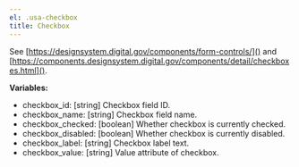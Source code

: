 ```yaml
---
el: .usa-checkbox
title: Checkbox
---
```

See [https://designsystem.digital.gov/components/form-controls/]() and
[https://components.designsystem.digital.gov/components/detail/checkboxes.html]().

__Variables:__
* checkbox_id: [string] Checkbox field ID.
* checkbox_name: [string] Checkbox field name.
* checkbox_checked: [boolean] Whether checkbox is currently checked.
* checkbox_disabled: [boolean] Whether checkbox is currently disabled.
* checkbox_label: [string] Checkbox label text.
* checkbox_value: [string] Value attribute of checkbox.
